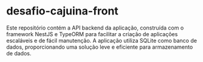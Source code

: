 # desafio-cajuina-front
Este repositório contém a API backend da aplicação, construída com o framework NestJS e TypeORM para facilitar a criação de aplicações escaláveis e de fácil manutenção. A aplicação utiliza SQLite como banco de dados, proporcionando uma solução leve e eficiente para armazenamento de dados.
